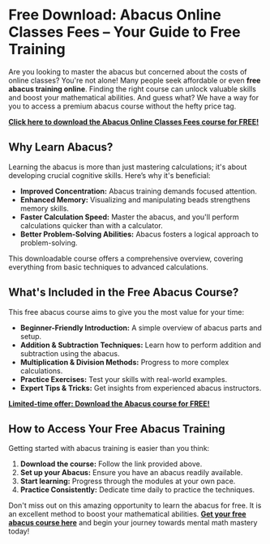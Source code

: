 # Free Download: Abacus Online Classes Fees – Your Guide to Free Training

Are you looking to master the abacus but concerned about the costs of online classes? You're not alone! Many people seek affordable or even **free abacus training online**. Finding the right course can unlock valuable skills and boost your mathematical abilities. And guess what? We have a way for you to access a premium abacus course without the hefty price tag.

[**Click here to download the Abacus Online Classes Fees course for FREE!**](https://udemywork.com/abacus-online-classes-fees)

## Why Learn Abacus?

Learning the abacus is more than just mastering calculations; it's about developing crucial cognitive skills. Here’s why it's beneficial:

*   **Improved Concentration:** Abacus training demands focused attention.
*   **Enhanced Memory:** Visualizing and manipulating beads strengthens memory skills.
*   **Faster Calculation Speed:** Master the abacus, and you'll perform calculations quicker than with a calculator.
*   **Better Problem-Solving Abilities:** Abacus fosters a logical approach to problem-solving.

This downloadable course offers a comprehensive overview, covering everything from basic techniques to advanced calculations.

## What's Included in the Free Abacus Course?

This free abacus course aims to give you the most value for your time:

*   **Beginner-Friendly Introduction:** A simple overview of abacus parts and setup.
*   **Addition & Subtraction Techniques:** Learn how to perform addition and subtraction using the abacus.
*   **Multiplication & Division Methods:** Progress to more complex calculations.
*   **Practice Exercises:** Test your skills with real-world examples.
*   **Expert Tips & Tricks:** Get insights from experienced abacus instructors.

[**Limited-time offer: Download the Abacus course for FREE!**](https://udemywork.com/abacus-online-classes-fees)

## How to Access Your Free Abacus Training

Getting started with abacus training is easier than you think:

1.  **Download the course:** Follow the link provided above.
2.  **Set up your Abacus:** Ensure you have an abacus readily available.
3.  **Start learning:** Progress through the modules at your own pace.
4. **Practice Consistently:** Dedicate time daily to practice the techniques.

Don't miss out on this amazing opportunity to learn the abacus for free. It is an excellent method to boost your mathematical abilities. **[Get your free abacus course here](https://udemywork.com/abacus-online-classes-fees)** and begin your journey towards mental math mastery today!

